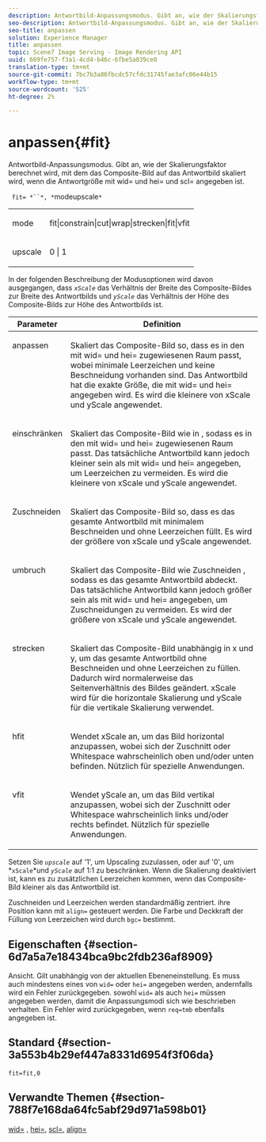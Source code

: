 ```yaml
---
description: Antwortbild-Anpassungsmodus. Gibt an, wie der Skalierungsfaktor berechnet wird, mit dem das Composite-Bild auf das Antwortbild skaliert wird, wenn die Antwortgröße mit wid= und hei= und scl= angegeben ist.
seo-description: Antwortbild-Anpassungsmodus. Gibt an, wie der Skalierungsfaktor berechnet wird, mit dem das Composite-Bild auf das Antwortbild skaliert wird, wenn die Antwortgröße mit wid= und hei= und scl= angegeben ist.
seo-title: anpassen
solution: Experience Manager
title: anpassen
topic: Scene7 Image Serving - Image Rendering API
uuid: 669fe757-f3a1-4cd4-b46c-6fbe5a039ce0
translation-type: tm+mt
source-git-commit: 7bc7b3a86fbcdc57cfdc31745fae3afc06e44b15
workflow-type: tm+mt
source-wordcount: '525'
ht-degree: 2%

---
```



# anpassen{#fit}

Antwortbild-Anpassungsmodus. Gibt an, wie der Skalierungsfaktor berechnet wird, mit dem das Composite-Bild auf das Antwortbild skaliert wird, wenn die Antwortgröße mit wid= und hei= und scl= angegeben ist.

` fit= *``*, *`modeupscale`*`

<table id="simpletable_50FBDC6B7CB2448891DD0F491DEB5ACF"> 
 <tr class="strow"> 
  <td class="stentry"> <p> <span class="codeph"> <span class="varname"> mode  </span> </span> </p> </td> 
  <td class="stentry"> <p> <span class="codeph"> fit|constrain|cut|wrap|strecken|fit|vfit  </span> </p> </td> 
 </tr> 
 <tr class="strow"> 
  <td class="stentry"> <p> <span class="codeph"> <span class="varname"> upscale  </span> </span> </p> </td> 
  <td class="stentry"> <p> <span class="codeph"> 0 | 1 </span> </p> </td> 
 </tr> 
</table>

In der folgenden Beschreibung der Modusoptionen wird davon ausgegangen, dass *`xScale`* das Verhältnis der Breite des Composite-Bildes zur Breite des Antwortbilds und *`yScale`* das Verhältnis der Höhe des Composite-Bilds zur Höhe des Antwortbilds ist.

<table id="table_33408ECA9D164AFAA249F8589060545E"> 
 <thead> 
  <tr> 
   <th colname="col1" class="entry"> Parameter </th> 
   <th colname="col2" class="entry"> Definition </th> 
  </tr> 
 </thead>
 <tbody> 
  <tr valign="top"> 
   <td colname="col1"> <p> <span class="codeph"> anpassen </span> </p> </td> 
   <td colname="col2"> <p>Skaliert das Composite-Bild so, dass es in den mit <span class="codeph"> wid= </span> und <span class="codeph"> hei= </span> zugewiesenen Raum passt, wobei minimale Leerzeichen und keine Beschneidung vorhanden sind. Das Antwortbild hat die exakte Größe, die mit <span class="codeph"> wid= </span> und <span class="codeph"> hei= </span> angegeben wird. Es wird die kleinere von <span class="varname"> xScale </span> und <span class="varname"> yScale </span> angewendet. </p> </td> 
  </tr> 
  <tr valign="top"> 
   <td colname="col1"> <p> <span class="codeph"> einschränken  </span> </p> </td> 
   <td colname="col2"> <p>Skaliert das Composite-Bild wie <span class="codeph"> in </span>, sodass es in den mit <span class="codeph"> wid= </span> und <span class="codeph"> hei= </span> zugewiesenen Raum passt. Das tatsächliche Antwortbild kann jedoch kleiner sein als mit <span class="codeph"> wid= </span> und <span class="codeph"> hei= </span> angegeben, um Leerzeichen zu vermeiden. Es wird die kleinere von <span class="varname"> xScale </span> und <span class="varname"> yScale </span> angewendet. </p> </td> 
  </tr> 
  <tr valign="top"> 
   <td colname="col1"> <p> <span class="codeph"> Zuschneiden </span> </p> </td> 
   <td colname="col2"> <p>Skaliert das Composite-Bild so, dass es das gesamte Antwortbild mit minimalem Beschneiden und ohne Leerzeichen füllt. Es wird der größere von <span class="varname"> xScale </span> und <span class="varname"> yScale </span> angewendet. </p> </td> 
  </tr> 
  <tr valign="top"> 
   <td colname="col1"> <p> <span class="codeph"> umbruch </span> </p> </td> 
   <td colname="col2"> <p>Skaliert das Composite-Bild wie <span class="codeph"> Zuschneiden </span>, sodass es das gesamte Antwortbild abdeckt. Das tatsächliche Antwortbild kann jedoch größer sein als mit <span class="codeph"> wid= </span> und <span class="codeph"> hei= </span> angegeben, um Zuschneidungen zu vermeiden. Es wird der größere von <span class="varname"> xScale </span> und <span class="varname"> yScale </span>angewendet. </p> </td> 
  </tr> 
  <tr valign="top"> 
   <td colname="col1"> <p> <span class="codeph"> strecken  </span> </p> </td> 
   <td colname="col2"> <p>Skaliert das Composite-Bild unabhängig in x und y, um das gesamte Antwortbild ohne Beschneiden und ohne Leerzeichen zu füllen. Dadurch wird normalerweise das Seitenverhältnis des Bildes geändert. <span class="varname"> xScale  </span> wird für die horizontale Skalierung und  <span class="varname"> yScale  </span> für die vertikale Skalierung verwendet. </p> </td> 
  </tr> 
  <tr valign="top"> 
   <td colname="col1"> <p> <span class="codeph"> hfit  </span> </p> </td> 
   <td colname="col2"> <p>Wendet <span class="varname"> xScale </span> an, um das Bild horizontal anzupassen, wobei sich der Zuschnitt oder Whitespace wahrscheinlich oben und/oder unten befinden. Nützlich für spezielle Anwendungen. </p> </td> 
  </tr> 
  <tr valign="top"> 
   <td colname="col1"> <p> <span class="codeph"> vfit  </span> </p> </td> 
   <td colname="col2"> <p>Wendet <span class="varname"> yScale </span> an, um das Bild vertikal anzupassen, wobei sich der Zuschnitt oder Whitespace wahrscheinlich links und/oder rechts befindet. Nützlich für spezielle Anwendungen. </p> </td> 
  </tr> 
 </tbody> 
</table>

Setzen Sie *`upscale`* auf &#39;1&#39;, um Upscaling zuzulassen, oder auf &#39;0&#39;, um *`xScale`*und *`yScale`* auf 1:1 zu beschränken. Wenn die Skalierung deaktiviert ist, kann es zu zusätzlichen Leerzeichen kommen, wenn das Composite-Bild kleiner als das Antwortbild ist.

Zuschneiden und Leerzeichen werden standardmäßig zentriert. ihre Position kann mit `align=` gesteuert werden. Die Farbe und Deckkraft der Füllung von Leerzeichen wird durch `bgc=` bestimmt.

## Eigenschaften {#section-6d7a5a7e18434bca9bc2fdb236af8909}

Ansicht. Gilt unabhängig von der aktuellen Ebeneneinstellung. Es muss auch mindestens eines von `wid=` oder `hei=` angegeben werden, andernfalls wird ein Fehler zurückgegeben. sowohl `wid=` als auch `hei=` müssen angegeben werden, damit die Anpassungsmodi sich wie beschrieben verhalten. Ein Fehler wird zurückgegeben, wenn `req=tmb` ebenfalls angegeben ist.

## Standard {#section-3a553b4b29ef447a8331d6954f3f06da}

`fit=fit,0`

## Verwandte Themen {#section-788f7e168da64fc5abf29d971a598b01}

[wid=](../../../../../is-api/http-ref/image-serving-api-ref/c-http-protocol-reference/c-command-reference/r-is-http-wid.md#reference-bfeadcb67bf4485f851eb21345527e47) ,  [hei=](../../../../../is-api/http-ref/image-serving-api-ref/c-http-protocol-reference/c-command-reference/r-is-http-hei.md#reference-6d6f556ccc0e4b98a815e8a5c1944a96),  [scl=](../../../../../is-api/http-ref/image-serving-api-ref/c-http-protocol-reference/c-command-reference/r-scl.md#reference-b2a74e493d0d407e98fe350551ba3fcc),  [align=](../../../../../is-api/http-ref/image-serving-api-ref/c-http-protocol-reference/c-command-reference/r-align.md#reference-b7d6b87c75124d78884f916dd6544bc7)
